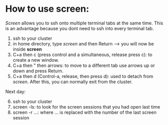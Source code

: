 # How to use screen:

*Screen* allows you to ssh onto multiple terminal tabs at the same time. This is an advantage because you dont need to ssh into every terminal tab.

  1. ssh to your cluster
  2. in home directory, type *screen* and then Return --> you will now be inside **screen**
  3. C+a then c (press control and a simultaneous, release press c): to create a new window.
  4. C+a then " then arrows: to move to a different tab use arrows up or down and press Return.
  5. C+a then d (Control-a, release, then press d): used to detach from *screen*. After this, you can normally exit from the cluster.
 
Next day:

  6. ssh to your cluster
  7. screen -ls: to look for the screen sessions that you had open last time
  8. screen -r ...: where ... is replaced with the number of the last screen session
  
  
